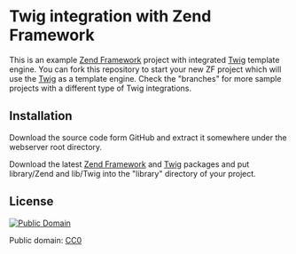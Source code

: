 # Twig integration with Zend Framework

This is an example [Zend Framework](http://framework.zend.com) project with integrated [Twig](http://www.twig-project.org/) template engine. 
You can fork this repository to start your new ZF project which will use the [Twig](http://www.twig-project.org/) as a template engine.
Check the "branches" for more sample projects with a different type of Twig integrations.

## Installation

Download the source code form GitHub and extract it somewhere under the webserver root directory.

Download the latest [Zend Framework](http://framework.zend.com/download/latest) and [Twig](http://www.twig-project.org/installation) packages and put library/Zend and lib/Twig into the "library" directory of your project.

## License

<a rel="license" href="http://creativecommons.org/publicdomain/mark/1.0/">
<img src="http://i.creativecommons.org/p/mark/1.0/88x31.png" 
style="border-style: none;" alt="Public Domain" /></a>

Public domain: [CC0](http://creativecommons.org/publicdomain/zero/1.0/)